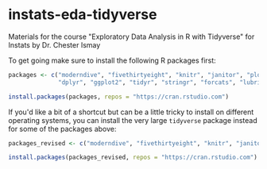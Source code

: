 # instats-eda-tidyverse

Materials for the course "Exploratory Data Analysis in R with Tidyverse" for 
Instats by Dr. Chester Ismay

To get going make sure to install the following R packages first:

```r
packages <- c("moderndive", "fivethirtyeight", "knitr", "janitor", "plotly",
              "dplyr", "ggplot2", "tidyr", "stringr", "forcats", "lubridate", "purrr")

install.packages(packages, repos = "https://cran.rstudio.com")
```

If you'd like a bit of a shortcut but can be a little tricky to install on
different operating systems, you can install the very large `tidyverse` package
instead for some of the packages above:

```r
packages_revised <- c("moderndive", "fivethirtyeight", "knitr", "janitor", "plotly", "tidyverse")

install.packages(packages_revised, repos = "https://cran.rstudio.com")
```
